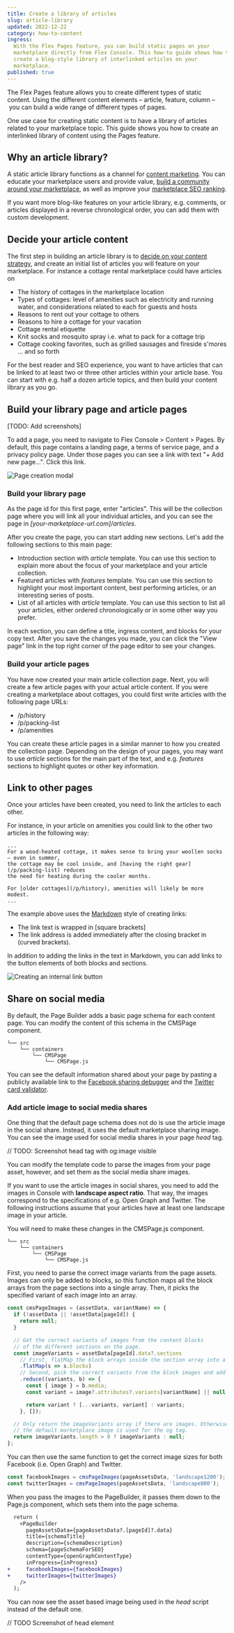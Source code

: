 ```yaml
---
title: Create a library of articles
slug: article-library
updated: 2022-12-22
category: how-to-content
ingress:
  With the Flex Pages feature, you can build static pages on your
  marketplace directly from Flex Console. This how-to guide shows how to
  create a blog-style library of interlinked articles on your
  marketplace.
published: true
---
```


The Flex Pages feature allows you to create different types of static
content. Using the different content elements – article, feature, column
– you can build a wide range of different types of pages.

One use case for creating static content is to have a library of
articles related to your marketplace topic. This guide shows you how to
create an interlinked library of content using the Pages feature.

## Why an article library?

A static article library functions as a channel for
[content marketing](https://www.sharetribe.com/academy/how-to-do-local-content-marketing-for-marketplaces/).
You can educate your marketplace users and provide value,
[build a community around your marketplace](https://www.sharetribe.com/academy/turn-marketplace-community/),
as well as improve your
[marketplace SEO ranking](https://www.sharetribe.com/academy/marketplace-seo/opportunities-and-challenges/).

If you want more blog-like features on your article library, e.g.
comments, or articles displayed in a reverse chronological order, you
can add them with custom development.

## Decide your article content

The first step in building an article library is to
[decide on your content strategy](https://www.sharetribe.com/academy/marketplace-business-slows-down/#double-down-on-content),
and create an initial list of articles you will feature on your
marketplace. For instance a cottage rental marketplace could have
articles on

- The history of cottages in the marketplace location
- Types of cottages: level of amenities such as electricity and running
  water, and considerations related to each for guests and hosts
- Reasons to rent out your cottage to others
- Reasons to hire a cottage for your vacation
- Cottage rental etiquette
- Knit socks and mosquito spray i.e. what to pack for a cottage trip
- Cottage cooking favorites, such as grilled sausages and fireside
  s'mores ... and so forth

For the best reader and SEO experience, you want to have articles that
can be linked to at least two or three other articles within your
article base. You can start with e.g. half a dozen article topics, and
then build your content library as you go.

## Build your library page and article pages

[TODO: Add screenshots]

To add a page, you need to navigate to Flex Console > Content > Pages.
By default, this page contains a landing page, a terms of service page,
and a privacy policy page. Under those pages you can see a link with
text "+ Add new page...". Click this link.

![Page creation modal](create-page-modal.png 'Page creation modal')

### Build your library page

As the page id for this first page, enter "articles". This will be the
collection page where you will link all your individual articles, and
you can see the page in _[your-marketplace-url.com]/articles_.

After you create the page, you can start adding new sections. Let's add
the following sections to this main page:

- Introduction section with _article_ template. You can use this section
  to explain more about the focus of your marketplace and your article
  collection.
- Featured articles with _features_ template. You can use this section
  to highlight your most important content, best performing articles, or
  an interesting series of posts.
- List of all articles with _article_ template. You can use this section
  to list all your articles, either ordered chronologically or in some
  other way you prefer.

In each section, you can define a title, ingress content, and blocks for
your copy text. After you save the changes you made, you can click the
"View page" link in the top right corner of the page editor to see your
changes.

### Build your article pages

You have now created your main article collection page. Next, you will
create a few article pages with your actual article content. If you were
creating a marketplace about cottages, you could first write articles
with the following page URLs:

- /p/history
- /p/packing-list
- /p/amenities

You can create these article pages in a similar manner to how you
created the collection page. Depending on the design of your pages, you
may want to use _article_ sections for the main part of the text, and
e.g. _features_ sections to highlight quotes or other key information.

## Link to other pages

Once your articles have been created, you need to link the articles to
each other.

For instance, in your article on amenities you could link to the other
two articles in the following way:

```
...
For a wood-heated cottage, it makes sense to bring your woollen socks – even in summer,
the cottage may be cool inside, and [having the right gear](/p/packing-list) reduces
the need for heating during the cooler months.

For [older cottages](/p/history), amenities will likely be more modest.
...
```

The example above uses the
[Markdown](https://www.markdownguide.org/getting-started/) style of
creating links:

- The link text is wrapped in [square brackets]
- The link address is added immediately after the closing bracket in
  (curved brackets).

In addition to adding the links in the text in Markdown, you can add
links to the button elements of both blocks and sections.

![Creating an internal link button](button-ui.png 'Creating an internal link button')

## Share on social media

By default, the Page Builder adds a basic page schema for each content
page. You can modify the content of this schema in the CMSPage
component.

```shell
└── src
    └── containers
        └── CMSPage
            └── CMSPage.js
```

You can see the default information shared about your page by pasting a
publicly available link to the
[Facebook sharing debugger](https://developers.facebook.com/tools/debug/)
and the
[Twitter card validator](https://cards-dev.twitter.com/validator).

### Add article image to social media shares

One thing that the default page schema does not do is use the article
image in the social share. Instead, it uses the default marketplace
sharing image. You can see the image used for social media shares in
your page _head_ tag.

// TODO: Screenshot head tag with og:image visible

You can modify the template code to parse the images from your page
asset, however, and set them as the social media share images.

<info>

If you want to use the article images in social shares, you need to add
the images in Console with **landscape aspect ratio**. That way, the
images correspond to the specifications of e.g. Open Graph and Twitter.
The following instructions assume that your articles have at least one
landscape image in your article.

</info>

You will need to make these changes in the CMSPage.js component.

```shell
└── src
    └── containers
        └── CMSPage
            └── CMSPage.js
```

First, you need to parse the correct image variants from the page
assets. Images can only be added to blocks, so this function maps all
the block arrays from the page sections into a single array. Then, it
picks the specified variant of each image into an array.

```jsx
const cmsPageImages = (assetData, variantName) => {
  if (!assetData || !assetData[pageId]) {
    return null;
  }

  // Get the correct variants of images from the content blocks
  // of the different sections on the page.
  const imageVariants = assetData[pageId].data?.sections
    // First, flatMap the block arrays inside the section array into a single flat array
    .flatMap(s => s.blocks)
    // Second, pick the correct variants from the block images and add them to the imageVariants array.
    .reduce((variants, b) => {
      const { image } = b.media;
      const variant = image?.attributes?.variants[variantName] || null;

      return variant ? [...variants, variant] : variants;
    }, []);

  // Only return the imageVariants array if there are images. Otherwise return null, so that
  // the default marketplace image is used for the og tag.
  return imageVariants.length > 0 ? imageVariants : null;
};
```

You can then use the same function to get the correct image sizes for
both Facebook (i.e. Open Graph) and Twitter.

```jsx
const facebookImages = cmsPageImages(pageAssetsData, 'landscape1200');
const twitterImages = cmsPageImages(pageAssetsData, 'landscape800');
```

When you pass the images to the PageBuilder, it passes them down to the
Page.js component, which sets them into the page schema.

```diff
  return (
    <PageBuilder
      pageAssetsData={pageAssetsData?.[pageId]?.data}
      title={schemaTitle}
      description={schemaDescription}
      schema={pageSchemaForSEO}
      contentType={openGraphContentType}
      inProgress={inProgress}
+     facebookImages={facebookImages}
+     twitterImages={twitterImages}
    />
  );
```

You can now see the asset based image being used in the _head_ script
instead of the default one.

// TODO Screenshot of head element
